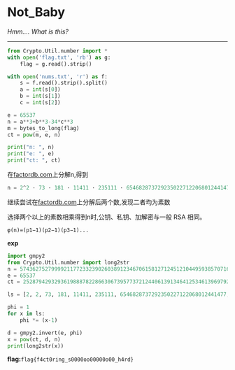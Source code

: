 # Not_Baby

*Hmm.... What is this?*

---

```python
from Crypto.Util.number import *
with open('flag.txt', 'rb') as g:
    flag = g.read().strip()

with open('nums.txt', 'r') as f:
    s = f.read().strip().split()
    a = int(s[0])
    b = int(s[1])
    c = int(s[2])

e = 65537
n = a**3+b**3-34*c**3
m = bytes_to_long(flag)
ct = pow(m, e, n)

print("n: ", n)
print("e: ", e)
print("ct: ", ct)
```

在[factordb.com](http://factordb.com/)上分解n,得到

```python
n = 2^2 · 73 · 181 · 11411 · 235111 · 6546828737292350227122068012441477<34> · 61872434969046837223597248696590986360784288448775988338706090668799371<71>
```

继续尝试在[factordb.com](http://factordb.com/)上分解后两个数,发现二者均为素数

选择两个以上的素数相乘得到n时,公钥、私钥、加解密与一般 RSA 相同。

`φ(n)=(p1−1)(p2−1)(p3−1)...`

**exp**

```python
import gmpy2
from Crypto.Util.number import long2str
n = 57436275279999211772332390260389123467061581271245121044959385707165571981686310741298519009630482399016808156120999964
e = 65537
ct = 25287942932936198887822866306739577372124406139134641253461396979278534624726135258660588590323101498005293149770225633

ls = [2, 2, 73, 181, 11411, 235111, 6546828737292350227122068012441477, 61872434969046837223597248696590986360784288448775988338706090668799371]

phi = 1
for x in ls:
    phi *= (x-1)

d = gmpy2.invert(e, phi)
x = pow(ct, d, n)
print(long2str(x))
```

**flag:**`flag{f4ct0ring_s0000oo00000o00_h4rd}`